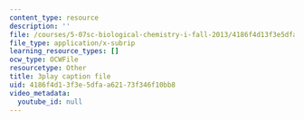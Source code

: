 ```yaml
---
content_type: resource
description: ''
file: /courses/5-07sc-biological-chemistry-i-fall-2013/4186f4d13f3e5dfaa62173f346f10bb8_zdage-Lp8m4.vtt
file_type: application/x-subrip
learning_resource_types: []
ocw_type: OCWFile
resourcetype: Other
title: 3play caption file
uid: 4186f4d1-3f3e-5dfa-a621-73f346f10bb8
video_metadata:
  youtube_id: null
---
```

